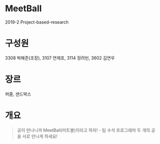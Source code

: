 # MeetBall
2019-2 Project-based-research


# 구성원
3308 박해준(조장), 3107 연제호, 3114 정려빈, 3602 김연우

# 장르
퍼즐, 샌드박스

# 개요
> 공이 만나니까 MeetBall(미트볼)이라고 하자! - 팀 수석 프로그래머
두 개의 공을 서로 만나게 하세요!
